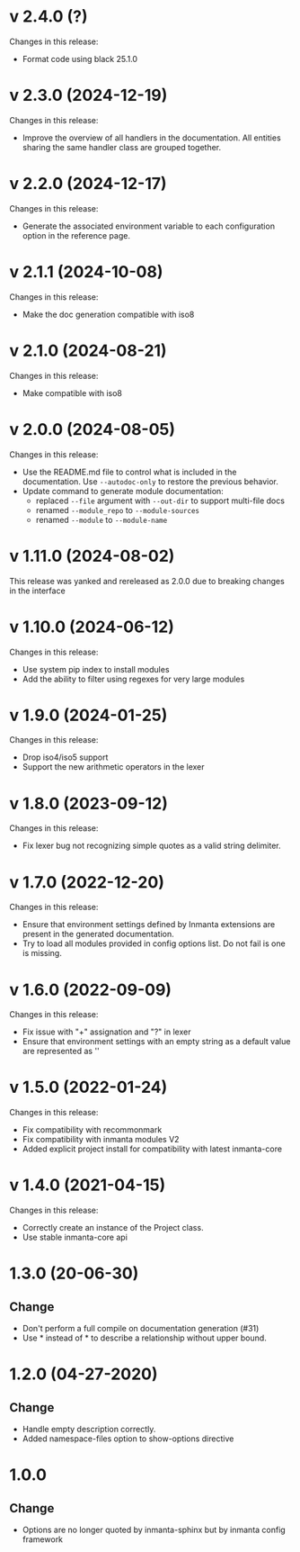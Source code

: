 # v 2.4.0 (?)
Changes in this release:
- Format code using black 25.1.0

# v 2.3.0 (2024-12-19)
Changes in this release:
- Improve the overview of all handlers in the documentation. All entities sharing the same handler class are grouped together.

# v 2.2.0 (2024-12-17)
Changes in this release:
- Generate the associated environment variable to each configuration option in the reference page.

# v 2.1.1 (2024-10-08)
Changes in this release:
- Make the doc generation compatible with iso8

# v 2.1.0 (2024-08-21)
Changes in this release:
- Make compatible with iso8

# v 2.0.0 (2024-08-05)
Changes in this release:
- Use the README.md file to control what is included in the documentation. Use `--autodoc-only` to restore the previous behavior.
- Update command to generate module documentation:
    - replaced `--file` argument with `--out-dir` to support multi-file docs
    - renamed `--module_repo` to `--module-sources`
    - renamed `--module` to `--module-name`

# v 1.11.0 (2024-08-02)
This release was yanked and rereleased as 2.0.0 due to breaking changes in the interface

# v 1.10.0 (2024-06-12)
Changes in this release:
- Use system pip index to install modules
- Add the ability to filter using regexes for very large modules

# v 1.9.0 (2024-01-25)
Changes in this release:
- Drop iso4/iso5 support
- Support the new arithmetic operators in the lexer

# v 1.8.0 (2023-09-12)
Changes in this release:
- Fix lexer bug not recognizing simple quotes as a valid string delimiter.

# v 1.7.0 (2022-12-20)
Changes in this release:
- Ensure that environment settings defined by Inmanta extensions are present in the generated documentation.
- Try to load all modules provided in config options list. Do not fail is one is missing.

# v 1.6.0 (2022-09-09)
Changes in this release:
- Fix issue with "+" assignation and "?" in lexer
- Ensure that environment settings with an empty string as a default value are represented as ''

# v 1.5.0 (2022-01-24)
Changes in this release:
- Fix compatibility with recommonmark
- Fix compatibility with inmanta modules V2
- Added explicit project install for compatibility with latest inmanta-core

# v 1.4.0 (2021-04-15)
Changes in this release:
 - Correctly create an instance of the Project class.
 - Use stable inmanta-core api

# 1.3.0 (20-06-30)

## Change
 - Don't perform a full compile on documentation generation (#31)
 - Use * instead of \* to describe a relationship without upper bound.

# 1.2.0 (04-27-2020)

## Change
 - Handle empty description correctly.
 - Added namespace-files option to show-options directive

# 1.0.0

## Change
 - Options are no longer quoted by inmanta-sphinx but by inmanta config framework

